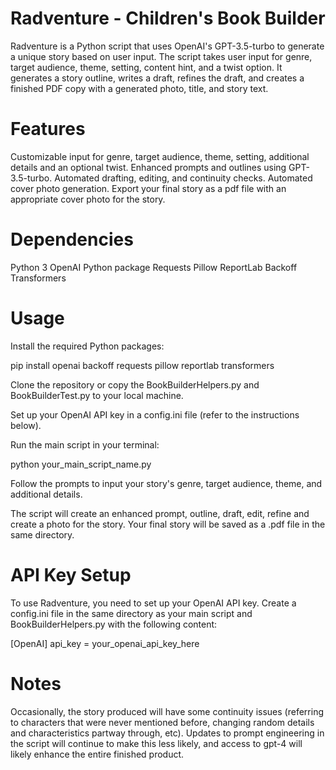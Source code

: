 # Radventure - Children's Book Builder

Radventure is a Python script that uses OpenAI's GPT-3.5-turbo to generate a unique story based on user input. The script takes user input for genre, target audience, theme, setting, content hint, and a twist option. It generates a story outline, writes a draft, refines the draft, and creates a finished PDF copy with a generated photo, title, and story text.

# Features
Customizable input for genre, target audience, theme, setting, additional details and an optional twist.
Enhanced prompts and outlines using GPT-3.5-turbo.
Automated drafting, editing, and continuity checks.
Automated cover photo generation.
Export your final story as a pdf file with an appropriate cover photo for the story.


# Dependencies
Python 3
OpenAI Python package
Requests
Pillow
ReportLab
Backoff
Transformers


# Usage
Install the required Python packages:

pip install openai backoff requests pillow reportlab transformers 

Clone the repository or copy the BookBuilderHelpers.py and BookBuilderTest.py to your local machine.

Set up your OpenAI API key in a config.ini file (refer to the instructions below).

Run the main script in your terminal:

python your_main_script_name.py

Follow the prompts to input your story's genre, target audience, theme, and additional details.

The script will create an enhanced prompt, outline, draft, edit, refine and create a photo for the story. Your final story will be saved as a .pdf file in the same directory.

# API Key Setup
To use Radventure, you need to set up your OpenAI API key. Create a config.ini file in the same directory as your main script and BookBuilderHelpers.py with the following content:

[OpenAI]
api_key = your_openai_api_key_here

# Notes

Occasionally, the story produced will have some continuity issues (referring to characters that were never mentioned before, changing random details and characteristics partway through, etc).  Updates to prompt engineering in the script will continue to make this less likely, and access to gpt-4 will likely enhance the entire finished product.
